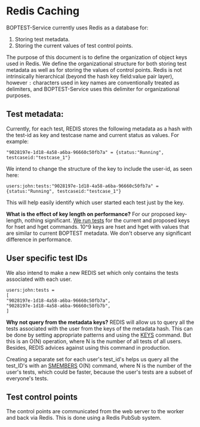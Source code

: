 

# Redis Caching

BOPTEST-Service currently uses Redis as a database for:
1. Storing test metadata.
2.  Storing the current values of test control points. 

The purpose of this document is to define the organization of object keys used in Redis. We define the organizational structure for both storing test metadata as well as for storing the values of control points. Redis is not intrinsically hierarchical (beyond the hash key field:value pair layer), however `:` characters used in key names are conventionally treated as delimiters, and BOPTEST-Service uses this delimiter for organizational purposes.

## Test metadata:

Currently, for each test, REDIS stores the following metadata as a hash with the test-id as key and testcase name and current status as values. 
For example:

    "9028197e-1d18-4a58-a6ba-96660c50fb7a" = {status:"Running", testcaseid:"testcase_1"}

We intend to change the structure of the key to include the user-id, as seen here:

    users:john:tests:"9028197e-1d18-4a58-a6ba-96660c50fb7a" = {status:"Running", testcaseid:"testcase_1"}

 
This will help easily identify which user started each test just by the key. 

**What is the effect of key length on performance?**
For our proposed key-length, nothing significant. [We run tests](https://colab.research.google.com/drive/11puTp6noWgdqJgo51Dx42VyazmiZwgbf?usp=sharing) for the current and proposed keys for hset and hget commands. 10^9 keys are hset and hget with values that are similar to current BOPTEST metadata. We don't observe any significant difference in performance.  


## User specific test IDs

We also intend to make a new REDIS set which only contains the tests associated with each user. 

    users:john:tests =  
    [  
    "9028197e-1d18-4a58-a6ba-96660c50fb7a",  
    "9028197e-1d18-4a58-a6ba-96660c50fb7b",  
    ]

**Why not query from the metadata keys?** 
REDIS will allow us to query all the tests associated with the user from the keys of the metadata hash. This can be done by setting appropriate patterns and using the [KEYS](https://redis.io/commands/keys/) command. But this is an O(N) operation, where N is the number of all tests of all users. Besides, REDIS advices against using this command in production. 

Creating a separate set for each user's test_id's helps us query all the test_ID's with an [SMEMBERS](https://redis.io/commands/smembers/) O(N) command, where N is the number of the user's tests, which could be faster, because the user's tests are a subset of everyone's tests. 

## Test control points

The control points are communicated from the web server to the worker and back via Redis. This is done using a Redis PubSub system. 


